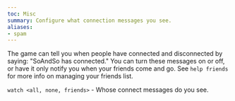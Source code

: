 ```yaml
---
toc: Misc
summary: Configure what connection messages you see.
aliases:
- spam
---
```

The game can tell you when people have connected and disconnected by saying: "SoAndSo has connected."  You can turn these messages on or off, or have it only notify you when your friends come and go. See `help friends` for more info on managing your friends list.

`watch <all, none, friends>` - Whose connect messages do you see.
